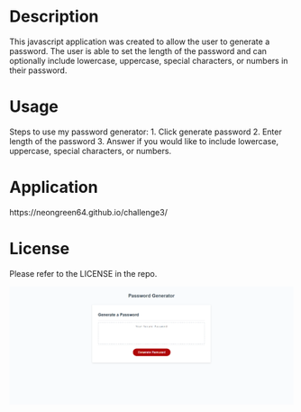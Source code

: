 <h1>Description</h1>

This javascript application was created to allow the user to generate a password.
The user is able to set the length of the password and can optionally include lowercase, uppercase, special characters, or numbers in their password.

<h1>Usage</h1>
Steps to use my password generator:
1. Click generate password
2. Enter length of the password
3. Answer if you would like to include lowercase, uppercase, special characters, or numbers.

<h1>Application</h1>
https://neongreen64.github.io/challenge3/

<h1>License</h1>

Please refer to the LICENSE in the repo.


![Picture of my password generator](image.png)